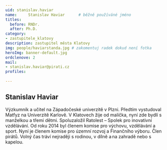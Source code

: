 ```yaml
---
uid: stanislav.haviar
name:     Stanislav Haviar  	# běžně používáné jméno
titles:
  before: RNDr.
  after: Ph.D.
category:
- zastupitele_klatovy
description: zastupitel města Klatovy
img: people/haviarstanda.jpg # zakomentuj radek dokud není fotka
heroImg: banner-default.jpg
ordclenove: 2
mail:
- stanislav.haviar@pirati.cz
profiles:
  
---
```


## Stanislav Haviar
Výzkumník a učitel na Západočeské univerzitě v Plzni. Předtím vystudoval Matfyz na Univerzitě Karlově. V Klatovech žije od malička, nyní zde bydlí s manželkou a třemi dětmi. Spoluzaložil Ratolest – Spolek pro inovativní vzdělávání. Od roku 2014 byl členem komise pro výchovu, vzdělávání a sport. Nyní je členem komise pro územní rozvoj a Finančního výboru. Člen pirátů. Volný čas tráví nejraději s rodinou, v dílně a na zahradě nebo s kapelou.
